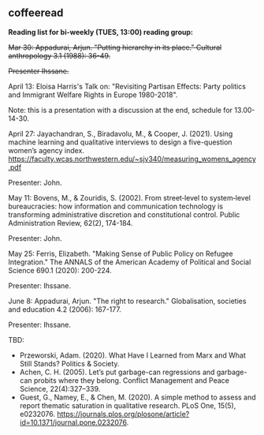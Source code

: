 ## coffeeread

**Reading list for bi-weekly (TUES, 13:00) reading group:**


~~Mar 30: Appadurai, Arjun. "Putting hierarchy in its place." Cultural anthropology 3.1 (1988): 36-49.~~

~~Presenter Ihssane.~~


April 13: Eloisa Harris's Talk on: "Revisiting Partisan Effects: Party politics and Immigrant Welfare Rights in Europe 1980-2018".

Note: this is a presentation with a discussion at the end, schedule for 13.00-14-30.


April 27: Jayachandran, S., Biradavolu, M., & Cooper, J. (2021). Using machine learning and qualitative interviews to design a five-question women’s agency index. https://faculty.wcas.northwestern.edu/~sjv340/measuring_womens_agency.pdf

Presenter: John. 


May 11:  Bovens, M., & Zouridis, S. (2002). From street‐level to system‐level bureaucracies: how information and communication technology is transforming administrative discretion and constitutional control. Public Administration Review, 62(2), 174-184.

Presenter: John. 


May 25: Ferris, Elizabeth. "Making Sense of Public Policy on Refugee Integration." The ANNALS of the American Academy of Political and Social Science 690.1 (2020): 200-224.

Presenter: Ihssane.


June 8: Appadurai, Arjun. "The right to research." Globalisation, societies and education 4.2 (2006): 167-177.

Presenter: Ihssane.


TBD: 
* Przeworski, Adam. (2020). What Have I Learned from Marx and What Still Stands? Politics & Society.
* Achen, C. H. (2005). Let’s put garbage-can regressions and garbage-can probits where they belong. Conflict Management and Peace Science, 22(4):327–339.
* Guest, G., Namey, E., & Chen, M. (2020). A simple method to assess and report thematic saturation in qualitative research. PLoS One, 15(5), e0232076. https://journals.plos.org/plosone/article?id=10.1371/journal.pone.0232076.
